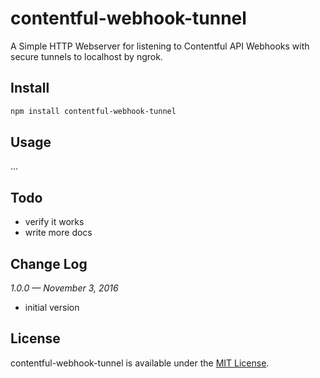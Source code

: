 # contentful-webhook-tunnel
A Simple HTTP Webserver for listening to Contentful API Webhooks with secure tunnels to localhost by ngrok.

## Install

```bash
npm install contentful-webhook-tunnel
```

## Usage

...

## Todo

* verify it works
* write more docs

## Change Log

_1.0.0 — November 3, 2016_

* initial version

## License

contentful-webhook-tunnel is available under the [MIT License][1].

[1]: https://github.com/keithws/contentful-webhook-tunnel/blob/master/LICENSE
